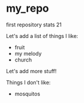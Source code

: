 # my_repo
first repository stats 21

Let's add a list of things I like:

+ fruit
+ my melody
+ church

Let's add more stuff!

Things I don't like:
+ mosquitos
